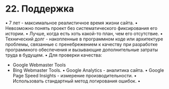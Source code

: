 # 22. Поддержка

• 7 лет - максимальное реалистичное время жизни сайта.
• Невозможно понять проект без систематического фиксирования его истории.
• Лучше, когда есть хоть какой-то план, чем его отсутствие.
• Технический долг - накопленные в программном коде или архитектуре проблемы, 
  связанные с пренебрежением к качеству при разработке программного обеспечения и вызывающие дополнительные затраты труда в будущем.
• Для проверки качества:
  - Google Webmaster Tools
  - Bing Webmaster Tools.
• Google Analytics  - аналитика сайта.
• Google Page Speed Insights - измерение производительности.
• Использовать стандартный метод логирования ошибок.
• 